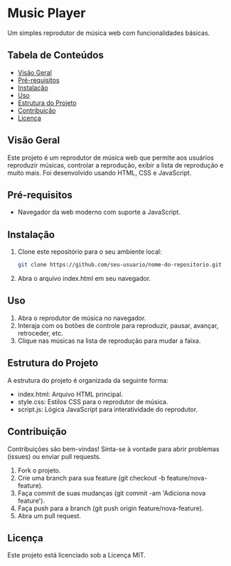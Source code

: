 # Music Player

Um simples reprodutor de música web com funcionalidades básicas.

## Tabela de Conteúdos

- [Visão Geral](#visão-geral)
- [Pré-requisitos](#pré-requisitos)
- [Instalação](#instalação)
- [Uso](#uso)
- [Estrutura do Projeto](#estrutura-do-projeto)
- [Contribuição](#contribuição)
- [Licença](#licença)

## Visão Geral

Este projeto é um reprodutor de música web que permite aos usuários reproduzir músicas, controlar a reprodução, exibir a lista de reprodução e muito mais. Foi desenvolvido usando HTML, CSS e JavaScript.

## Pré-requisitos

- Navegador da web moderno com suporte a JavaScript.

## Instalação

1. Clone este repositório para o seu ambiente local:

   ```bash
   git clone https://github.com/seu-usuario/nome-do-repositorio.git

2. Abra o arquivo index.html em seu navegador.

## Uso
1. Abra o reprodutor de música no navegador.
2. Interaja com os botões de controle para reproduzir, pausar, avançar, retroceder, etc.
3. Clique nas músicas na lista de reprodução para mudar a faixa.

## Estrutura do Projeto

A estrutura do projeto é organizada da seguinte forma:

- index.html: Arquivo HTML principal.
- style.css: Estilos CSS para o reprodutor de música.
- script.js: Lógica JavaScript para interatividade do reprodutor.

## Contribuição

Contribuições são bem-vindas! Sinta-se à vontade para abrir problemas (issues) ou enviar pull requests.

1. Fork o projeto.
2. Crie uma branch para sua feature (git checkout -b feature/nova-feature).
3. Faça commit de suas mudanças (git commit -am 'Adiciona nova feature').
4. Faça push para a branch (git push origin feature/nova-feature).
5. Abra um pull request.

## Licença

Este projeto está licenciado sob a Licença MIT.